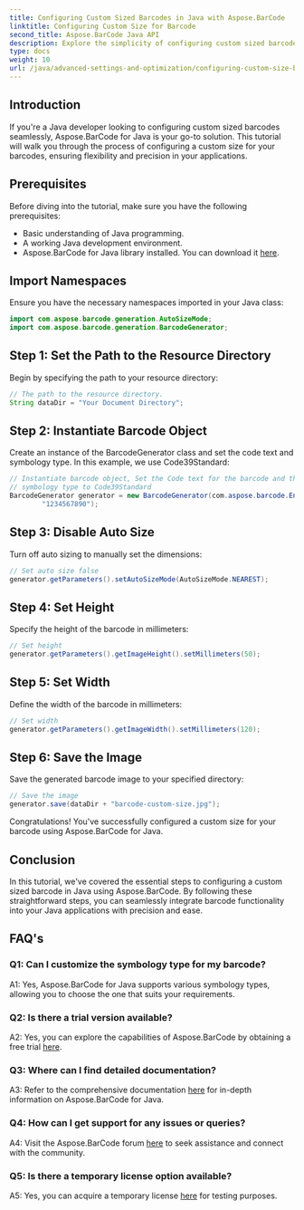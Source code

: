```yaml
---
title: Configuring Custom Sized Barcodes in Java with Aspose.BarCode
linktitle: Configuring Custom Size for Barcode
second_title: Aspose.BarCode Java API
description: Explore the simplicity of configuring custom sized barcodes in Java with Aspose.BarCode. Follow our step-by-step tutorial for precise configuration.
type: docs
weight: 10
url: /java/advanced-settings-and-optimization/configuring-custom-size-barcode/
---
```

## Introduction

If you're a Java developer looking to configuring custom sized barcodes seamlessly, Aspose.BarCode for Java is your go-to solution. This tutorial will walk you through the process of configuring a custom size for your barcodes, ensuring flexibility and precision in your applications.

## Prerequisites

Before diving into the tutorial, make sure you have the following prerequisites:

- Basic understanding of Java programming.
- A working Java development environment.
- Aspose.BarCode for Java library installed. You can download it [here](https://releases.aspose.com/barcode/java/).

## Import Namespaces

Ensure you have the necessary namespaces imported in your Java class:

```java
import com.aspose.barcode.generation.AutoSizeMode;
import com.aspose.barcode.generation.BarcodeGenerator;

```

## Step 1: Set the Path to the Resource Directory

Begin by specifying the path to your resource directory:

```java
// The path to the resource directory.
String dataDir = "Your Document Directory";
```

## Step 2: Instantiate Barcode Object

Create an instance of the BarcodeGenerator class and set the code text and symbology type. In this example, we use Code39Standard:

```java
// Instantiate barcode object, Set the Code text for the barcode and the
// symbology type to Code39Standard
BarcodeGenerator generator = new BarcodeGenerator(com.aspose.barcode.EncodeTypes.CODE_39_STANDARD,
		"1234567890");
```

## Step 3: Disable Auto Size

Turn off auto sizing to manually set the dimensions:

```java
// Set auto size false
generator.getParameters().setAutoSizeMode(AutoSizeMode.NEAREST);
```

## Step 4: Set Height

Specify the height of the barcode in millimeters:

```java
// Set height
generator.getParameters().getImageHeight().setMillimeters(50);
```

## Step 5: Set Width

Define the width of the barcode in millimeters:

```java
// Set width
generator.getParameters().getImageWidth().setMillimeters(120);
```

## Step 6: Save the Image

Save the generated barcode image to your specified directory:

```java
// Save the image
generator.save(dataDir + "barcode-custom-size.jpg");
```

Congratulations! You've successfully configured a custom size for your barcode using Aspose.BarCode for Java.

## Conclusion

In this tutorial, we've covered the essential steps to configuring a custom sized barcode in Java using Aspose.BarCode. By following these straightforward steps, you can seamlessly integrate barcode functionality into your Java applications with precision and ease.

## FAQ's

### Q1: Can I customize the symbology type for my barcode?

A1: Yes, Aspose.BarCode for Java supports various symbology types, allowing you to choose the one that suits your requirements.

### Q2: Is there a trial version available?

A2: Yes, you can explore the capabilities of Aspose.BarCode by obtaining a free trial [here](https://releases.aspose.com/).

### Q3: Where can I find detailed documentation?

A3: Refer to the comprehensive documentation [here](https://reference.aspose.com/barcode/java/) for in-depth information on Aspose.BarCode for Java.

### Q4: How can I get support for any issues or queries?

A4: Visit the Aspose.BarCode forum [here](https://forum.aspose.com/c/barcode/13) to seek assistance and connect with the community.

### Q5: Is there a temporary license option available?

A5: Yes, you can acquire a temporary license [here](https://purchase.aspose.com/temporary-license/) for testing purposes.
